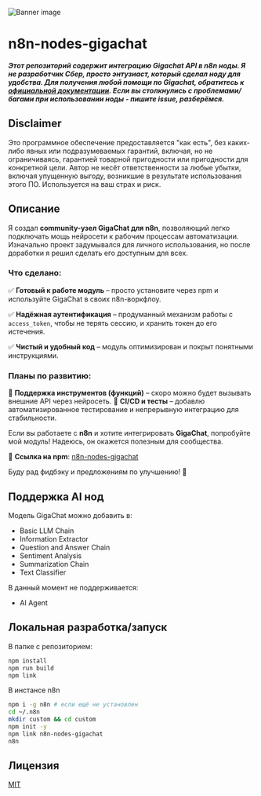 ![Banner image](https://user-images.githubusercontent.com/10284570/173569848-c624317f-42b1-45a6-ab09-f0ea3c247648.png)

# n8n-nodes-gigachat

**_Этот репозиторий содержит интеграцию Gigachat API в n8n ноды. Я не разработчик Сбер, просто энтузиаст, который сделал ноду для удобства. Для получения любой помощи по Gigachat, обратитесь к [официальной документации](https://developers.sber.ru/dev). Если вы столкнулись с проблемами/багами при использовании ноды - пишите issue, разберёмся._**

## Disclaimer

Это программное обеспечение предоставляется "как есть", без каких-либо явных или подразумеваемых гарантий, включая, но не ограничиваясь, гарантией товарной пригодности или пригодности для конкретной цели. Автор не несёт ответственности за любые убытки, включая упущенную выгоду, возникшие в результате использования этого ПО. Используется на ваш страх и риск.

## Описание

Я создал **community-узел GigaChat для n8n**, позволяющий легко подключать мощь нейросети к рабочим процессам автоматизации. Изначально проект задумывался для личного использования, но после доработки я решил сделать его доступным для всех.

### Что сделано:

✅ **Готовый к работе модуль** – просто установите через npm и используйте GigaChat в своих n8n-воркфлоу.

✅ **Надёжная аутентификация** – продуманный механизм работы с `access_token`, чтобы не терять сессию, и хранить токен до его истечения.

✅ **Чистый и удобный код** – модуль оптимизирован и покрыт понятными инструкциями.

### Планы по развитию:

🔧 **Поддержка инструментов (функций)** – скоро можно будет вызывать внешние API через нейросеть.
🔧 **CI/CD и тесты** – добавлю автоматизированное тестирование и непрерывную интеграцию для стабильности.

Если вы работаете с **n8n** и хотите интегрировать **GigaChat**, попробуйте мой модуль! Надеюсь, он окажется полезным для сообщества.

📌 **Ссылка на npm**: [n8n-nodes-gigachat](https://www.npmjs.com/package/n8n-nodes-gigachat)

Буду рад фидбэку и предложениям по улучшению! 🚀

## Поддержка AI нод

Модель GigaChat можно добавить в:

- Basic LLM Chain
- Information Extractor
- Question and Answer Chain
- Sentiment Analysis
- Summarization Chain
- Text Classifier

В данный момент не поддерживается:

- AI Agent

## Локальная разработка/запуск

В папке с репозиторием:

```bash
npm install
npm run build
npm link
```

В инстансе n8n

```bash
npm i -g n8n # если ещё не установлен
cd ~/.n8n
mkdir custom && cd custom
npm init -y
npm link n8n-nodes-gigachat
n8n
```

## Лицензия

[MIT](https://github.com/n8n-io/n8n-nodes-starter/blob/master/LICENSE.md)
